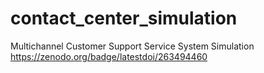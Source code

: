 # contact_center_simulation
Multichannel Customer Support Service System Simulation
https://zenodo.org/badge/latestdoi/263494460
